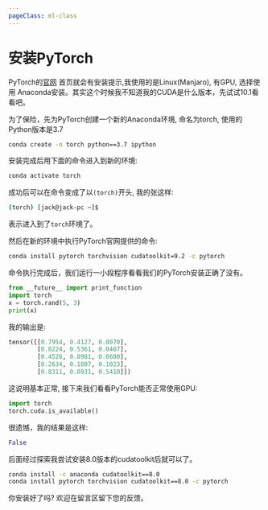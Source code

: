 ```yaml
---
pageClass: ml-class
---
```


<!--
 * @Description: 
 * @Author: Jack Huang
 * @Github: https://github.com/HuangJiaLian
 * @Date: 2019-10-12 20:14:20
 * @LastEditors: Jack Huang
 * @LastEditTime: 2019-10-12 21:00:14
 -->

# 安装PyTorch
PyTorch的[官网](https://pytorch.org) 首页就会有安装提示,我使用的是Linux(Manjaro), 有GPU, 选择使用
Anaconda安装。其实这个时候我不知道我的CUDA是什么版本，先试试10.1看看吧。

为了保险，先为PyTorch创建一个新的Anaconda环境, 命名为torch, 使用的Python版本是3.7

```bash
conda create -n torch python==3.7 ipython
```

安装完成后用下面的命令进入到新的环境:
```bash
conda activate torch
```
成功后可以在命令变成了以`(torch)`开头, 我的张这样:
```bash
(torch) [jack@jack-pc ~]$ 
```
表示进入到了`torch`环境了。

然后在新的环境中执行PyTorch官网提供的命令:

```bash
conda install pytorch torchvision cudatoolkit=9.2 -c pytorch
```

命令执行完成后，我们运行一小段程序看看我们的PyTorch安装正确了没有。

```python
from __future__ import print_function
import torch
x = torch.rand(5, 3)
print(x)
```
我的输出是:

```python
tensor([[0.7954, 0.4127, 0.0070],
        [0.0224, 0.5361, 0.0467],
        [0.4526, 0.8981, 0.6600],
        [0.2634, 0.1807, 0.1023],
        [0.8311, 0.0931, 0.5410]])
```

这说明基本正常, 接下来我们看看PyTorch能否正常使用GPU:
```python
import torch
torch.cuda.is_available()
```

很遗憾，我的结果是这样:
```python
False
```

后面经过探索我尝试安装8.0版本的cudatoolkit后就可以了。
```bash
conda install -c anaconda cudatoolkit==8.0
conda install pytorch torchvision cudatoolkit==8.0 -c pytorch
```

你安装好了吗? 欢迎在留言区留下您的反馈。

<Livere/>